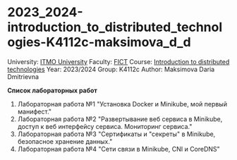 # 2023_2024-introduction_to_distributed_technologies-K4112c-maksimova_d_d
University: [ITMO University](https://itmo.ru/ru/)
Faculty: [FICT](https://fict.itmo.ru)
Course: [Introduction to distributed technologies](https://github.com/itmo-ict-faculty/introduction-to-distributed-technologies)
Year: 2023/2024
Group: K4112c
Author: Maksimova Daria Dmitrievna


**Список лабораторных работ**
1. Лабораторная работа №1 "Установка Docker и Minikube, мой первый манифест."
2. Лабораторная работа №2 "Развертывание веб сервиса в Minikube, доступ к веб интерфейсу сервиса. Мониторинг сервиса."
3. Лабораторная работа №3 "Сертификаты и "секреты" в Minikube, безопасное хранение данных."
4. Лабораторная работа №4 "Сети связи в Minikube, CNI и CoreDNS"